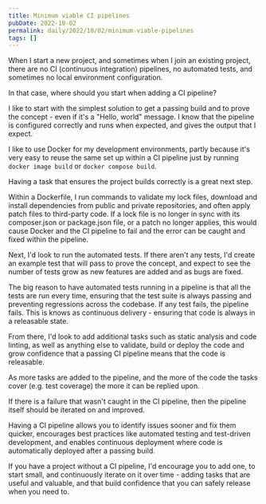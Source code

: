 ```yaml
---
title: Minimum viable CI pipelines
pubDate: 2022-10-02
permalink: daily/2022/10/02/minimum-viable-pipelines
tags: []
---
```


When I start a new project, and sometimes when I join an existing project, there are no CI (continuous integration) pipelines, no automated tests, and sometimes no local environment configuration.

In that case, where should you start when adding a CI pipeline?

I like to start with the simplest solution to get a passing build and to prove the concept - even if it's a "Hello, world" message. I know that the pipeline is configured correctly and runs when expected, and gives the output that I expect.

I like to use Docker for my development environments, partly because it's very easy to reuse the same set up within a CI pipeline just by running `docker image build` or `docker compose build`.

Having a task that ensures the project builds correctly is a great next step.

Within a Dockerfile, I run commands to validate my lock files, download and install dependencies from public and private repositories, and often apply patch files to third-party code. If a lock file is no longer in sync with its composer.json or package.json file, or a patch no longer applies, this would cause Docker and the CI pipeline to fail and the error can be caught and fixed within the pipeline.

Next, I'd look to run the automated tests. If there aren't any tests, I'd create an example test that will pass to prove the concept, and expect to see the number of tests grow as new features are added and as bugs are fixed.

The big reason to have automated tests running in a pipeline is that all the tests are run every time, ensuring that the test suite is always passing and preventing regressions across the codebase. If any test fails, the pipeline fails. This is knows as continuous delivery - ensuring that code is always in a releasable state.

From there, I'd look to add additional tasks such as static analysis and code linting, as well as anything else to validate, build or deploy the code and grow confidence that a passing CI pipeline means that the code is releasable.

As more tasks are added to the pipeline, and the more of the code the tasks cover (e.g. test coverage) the more it can be replied upon.

If there is a failure that wasn't caught in the CI pipeline, then the pipeline itself should be iterated on and improved.

Having a CI pipeline allows you to identify issues sooner and fix them quicker, encourages best practices like automated testing and test-driven development, and enables continuous deployment where code is automatically deployed after a passing build.

If you have a project without a CI pipeline, I'd encourage you to add one, to start small, and continuously iterate on it over time - adding tasks that are useful and valuable, and that build confidence that you can safely release when you need to.

